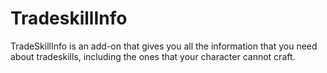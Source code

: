 # TradeskillInfo

TradeSkillInfo is an add-on that gives you all the information that you need about tradeskills, including the ones that your character cannot craft.
